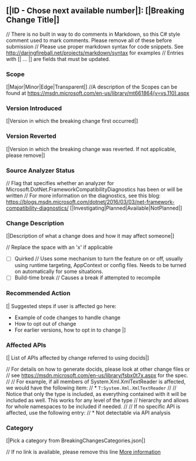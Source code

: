 ## [|ID - Chose next available number|]: [|Breaking Change Title|]

// There is no built in way to do comments in Markdown, so this C# style comment used to mark comments. Please remove all of these before submission
// Please use proper markdown syntax for code snippets. See http://daringfireball.net/projects/markdown/syntax for examples
// Entries with [| ... |] are fields that must be updated.

### Scope
[|Major|Minor|Edge|Transparent|]
//A description of the Scopes can be found at https://msdn.microsoft.com/en-us/library/mt661864(v=vs.110).aspx

### Version Introduced
[|Version in which the breaking change first occurred|]

### Version Reverted
[|Version in which the breaking change was reverted. If not applicable, please remove|]

### Source Analyzer Status
// Flag that specifies whether an analyzer for Microsoft.DotNet.FrameworkCompatibilityDiagnostics has been or will be written
// For more information on the diagnostics, see this blog: https://blogs.msdn.microsoft.com/dotnet/2016/03/03/net-framework-compatibility-diagnostics/
[|Investigating|Planned|Available|NotPlanned|]

### Change Description
[|Description of what a change does and how it may affect someone|]

// Replace the space with an 'x' if applicable
- [ ] Quirked // Uses some mechanism to turn the feature on or off, usually using runtime targeting, AppContext or config files. Needs to be turned on automatically for some situations.
- [ ] Build-time break // Causes a break if attempted to recompile

### Recommended Action
[|
  Suggested steps if user is affected go here:
  
  - Example of code changes to handle change
  - How to opt out of change
  - For earlier versions, how to opt in to change
|]

### Affected APIs
[| List of APIs affected by change referred to using docids|]

// For details on how to generate docids, please look at other change files or
// see https://msdn.microsoft.com/en-us/library/fsbx0t7x.aspx for the spec.
// 
// For example, if all members of System.Xml.XmlTextReader is affected, we would have the following item:
// * `T:System.Xml.XmlTextReader`
//
// Notice that only the type is included, as everything contained with it will be included as well. This works for any level of the type
// hierarchy and allows for whole namespaces to be included if needed.
// 
// If no specific API is affected, use the following entry:
//  * Not detectable via API analysis

### Category
[|Pick a category from BreakingChangesCategories.json|]

// If no link is available, please remove this line
[More information]([|LinkForMoreInformation|])

<!--
    ### Original Bug
    Bug link goes here
-->


